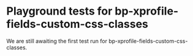 # Playground tests for bp-xprofile-fields-custom-css-classes
We are still awaiting the first test run for bp-xprofile-fields-custom-css-classes.
